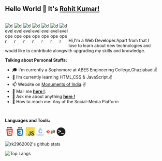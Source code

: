 ## Hello World 👋 It's [Rohit Kumar!](https://bit.ly/RK-website)

<br/>
<a href="https://bit.ly/RK-github">
<img align="left" alt="developer" width="30px" src="https://cdn.jsdelivr.net/npm/simple-icons@v3/icons/github.svg" /></a>
<a href="https://bit.ly/rk-facebook">
<img align="left" alt="developer" width="30px" src="https://cdn.jsdelivr.net/npm/simple-icons@v3/icons/facebook.svg" /></a>
<a href="https://bit.ly/rk-twitter">
<img align="left" alt="developer" width="30px" src="https://cdn.jsdelivr.net/npm/simple-icons@v3/icons/twitter.svg" /></a>
<a href="https://bit.ly/rk-linkedIN">
<img align="left" alt="developer" width="30px" src="https://cdn.jsdelivr.net/npm/simple-icons@v3/icons/linkedin.svg" /></a>
<a href="https://bit.ly/rk-instagram">
<img align="left" alt="developer" width="30px" src="https://cdn.jsdelivr.net/npm/simple-icons@v3/icons/instagram.svg" /></a>
<a href="https://discord.gg/F6X7QE2">
<img align="left" alt="developer" width="30px" src="https://cdn.jsdelivr.net/npm/simple-icons@v3/icons/discord.svg" /></a>
<a href="https://bit.ly/rk--whatsapp">
<img align="left" alt="developer" width="30px" src="https://cdn.jsdelivr.net/npm/simple-icons@v3/icons/whatsapp.svg" /></a>

<br />
<br />

Hi,I'm a Web Developer.Apart from that I love to learn about new technologies and would like to contribute alongwith upgrading my skills and knowledge.


**Talking about Personal Stuffs:**

- 🎓 I'm currently a Sophomore at ABES Engineering College,Ghaziabad.✌
- 🔎 I’m currently learning HTML,CSS & JavaScript.✌
- 📫 Website on [Monuments of India](https://bit.ly/monuments-india).✌
- 💬 Mail me  [**here !**]( mailto:r.k2962002@gmail.com).
- 💬 Ask me about anything [**here !**](https://github.com/rk2962002/rk2962002/issues)
- 💬 How to reach me: Any of the Social-Media Platform 

<br />

**Languages and Tools:**

<code><img height="30" src="https://raw.githubusercontent.com/github/explore/80688e429a7d4ef2fca1e82350fe8e3517d3494d/topics/html/html.png"></code>
<code><img height="30" src="https://raw.githubusercontent.com/github/explore/80688e429a7d4ef2fca1e82350fe8e3517d3494d/topics/css/css.png"></code>
<code><img height="30" src="https://raw.githubusercontent.com/github/explore/80688e429a7d4ef2fca1e82350fe8e3517d3494d/topics/javascript/javascript.png"></code>
<code><img height="30" src="https://raw.githubusercontent.com/github/explore/80688e429a7d4ef2fca1e82350fe8e3517d3494d/topics/c/c.png"></code>
<code><img height="30" src="https://raw.githubusercontent.com/github/explore/80688e429a7d4ef2fca1e82350fe8e3517d3494d/topics/git/git.png"></code>
<code><img height="30" src="https://raw.githubusercontent.com/github/explore/80688e429a7d4ef2fca1e82350fe8e3517d3494d/topics/terminal/terminal.png"></code>

![rk2962002's github stats](https://github-readme-stats.vercel.app/api?username=rk-rohitkumar&show_icons=true&theme=Gradient)

![Top Langs](https://github-readme-stats.vercel.app/api/top-langs/?username=rk-rohitkumar&layout=compact)
